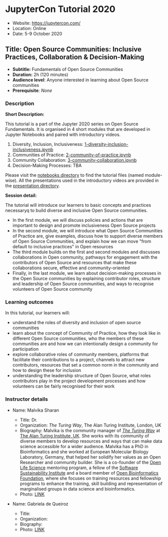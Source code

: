 # JupyterCon Tutorial 2020

- Website: https://jupytercon.com/
- Location: Online
- Date: 5-9 October 2020

## Title: Open Source Communities: Inclusive Practices, Collaboration & Decision-Making

- **Subtitle:** Fundamentals of Open Source Communities
- **Duration:** 2h (120 minutes)
- **Audience level**: Anyone interested in learning about Open Source communities
- **Prerequisite**: *None*

### Description

**Short Description:**

This tutorial is a part of the Jupyter 2020 series on Open Source Fundamentals.
It is organised in 4 short modules that are developed in Jupyter Notebooks and paired with introductory videos.

1. Diversity, Inclusion, Inclusiveness: [1-diversity-inclusion-inclusiveness.ipynb](https://github.com/jupytercon/2020-OpenSourceCommunities/blob/master/notebooks/1-diversity-inclusion-inclusiveness.ipynb)
2. Communities of Practice: [2-community-of-practice.ipynb](https://github.com/jupytercon/2020-OpenSourceCommunities/blob/master/notebooks/2-community-of-practice.ipynb)
3. Community Collaboration: [3-community-collaboration.ipynb](https://github.com/jupytercon/2020-OpenSourceCommunities/blob/master/notebooks/3-community-collaboration.ipynb)
4. Decision-Making Processes: TBA

Please visit the [notebooks directory](./notebooks) to find the tutorial files (named module-wise).
All the presentations used in the introductory videos are provided in the [presentation directory](./presentation).

**Session detail:**

The tutorial will introduce our learners to basic concepts and practices necessaryq to build diverse and inclusive Open Source communities.
- In the first module, we will discuss policies and actions that are important to design and promote inclusiveness Open Source projects
- In the second module, we will introduce what Open Source Communities of Practice are, give examples, discuss how to support diverse members of Open Source Communities, and explain how we can move "from default to inclusive practices" in Open resources
- The third module builds on the first and second modules and discusses collaborations in Open community, pathways for engagement with the contributors of Open Source and resources that make these collaborations secure, effective and community-oriented
- Finally, in the last module, we learn about decision-making processes in the Open Source communities by explaining contributor roles, structure and leadership of Open Source communities, and ways to recognise volunteers of Open Source community

### Learning outcomes

In this tutorial, our learners will:
- understand the roles of diversity and inclusion of open source communities
- learn about the concept of Community of Practice, how they look like in different Open Source communities, who the members of these communities are and how we can intentionally design a community for participation
- explore collaborative roles of community members, platforms that facilitate their contributions to a project, channels to attract new contributors, resources that set a common norm in the community and how to design these for inclusion
- understanding the leadership structure of Open Source, what roles contributors play in the project development processes and how volunteers can be fairly recognised for their work

### Instructor details

- Name: Malvika Sharan
    - Title: Dr.
    - Organization: *The Turing Way*, The Alan Turing Institute, London, UK
    - Biography: Malvika is the community manager of *[The Turing Way](https://the-turing-way.netlify.app)* at [The Alan Turing Institute, UK](https://www.turing.ac.uk/). She works with its community of diverse members to develop resources and ways that can make data science accessible for a wider audience.
Malvika has a PhD in Bioinformatics and she worked at  European Molecular Biology Laboratory, Germany, that helped her solidify her values as an Open Researcher and community builder.
She is a co-founder of the [Open Life Science](https://openlifesci.org/) mentoring program, a fellow of the [Software Sustainability Institute](https://www.software.ac.uk/) and a board member of [Open Bioinformatics Foundation](https://www.open-bio.org/event-awards/), where she focuses on training resources and fellowship programs to enhance the training, skill building and representation of marginalised groups in data science and bioinformatics.
    - Photo: [LINK](images/MalvikaSharan.jpg)

- Name: Gabriela de Queiroz
    - Title:
    - Organization:
    - Biography:
    - Photo: [LINK](images/GabrielaDeQueiroz.jpg)
